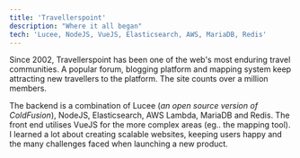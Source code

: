 ```yaml
---
title: 'Travellerspoint'
description: "Where it all began"
tech: 'Lucee, NodeJS, VueJS, Elasticsearch, AWS, MariaDB, Redis'
---
```


Since 2002, Travellerspoint has been one of the web's most enduring travel communities. A popular forum, blogging platform and mapping system keep attracting new travellers to the platform. The site counts over a million members. 

The backend is a combination of Lucee (*an open source version of ColdFusion*), NodeJS, Elasticsearch, AWS Lambda, MariaDB and Redis. The front end utilises VueJS for the more complex areas (eg.. the mapping tool). I learned a lot about creating scalable websites, keeping users happy and the many challenges faced when launching a new product.